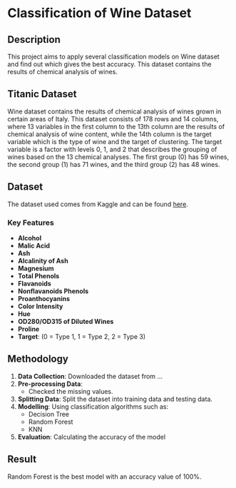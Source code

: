 # Classification of Wine Dataset
## Description
This project aims to apply several classification models on Wine dataset and find out which gives the best accuracy. This dataset contains the results of chemical analysis of wines.
## Titanic Dataset
Wine dataset contains the results of chemical analysis of wines grown in certain areas of Italy. This dataset consists of 178 rows and 14 columns, where 13 variables in the first column to the 13th column are the results of chemical analysis of wine content, while the 14th column is the target variable which is the type of wine and the target of clustering. The target variable is a factor with levels 0, 1, and 2 that describes the grouping of wines based on the 13 chemical analyses. The first group (0) has 59 wines, the second group (1) has 71 wines, and the third group (2) has 48 wines.
## Dataset
The dataset used comes from Kaggle and can be found [here](https://www.kaggle.com/c/titanic/data). 
### Key Features
- **Alcohol**
- **Malic Acid**
- **Ash**
- **Alcalinity of Ash**
- **Magnesium**
- **Total Phenols**
- **Flavanoids**
- **Nonflavanoids Phenols**
- **Proanthocyanins**
- **Color Intensity**
- **Hue**
- **OD280/OD315 of Diluted Wines**
- **Proline**
- **Target**: (0 = Type 1, 1 = Type 2, 2 = Type 3)
## Methodology
1. **Data Collection**: Downloaded the dataset from ...
2. **Pre-processing Data**:
   - Checked the missing values.
3. **Splitting Data**: Split the dataset into training data and testing data.
4. **Modelling**: Using classification algorithms such as:
     - Decision Tree
     - Random Forest
     - KNN
5. **Evaluation**: Calculating the accuracy of the model

## Result
Random Forest is the best model with an accuracy value of 100%.
